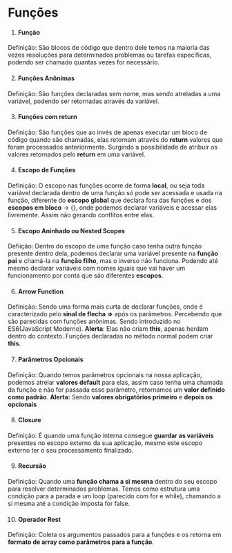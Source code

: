 # Funções


1. #### Função <br>
Definição: São blocos de código que dentro dele temos na maioria das vezes resoluções para determinados problemas ou tarefas específicas, podendo ser chamado quantas vezes for  necessário.

2. #### Funções Anônimas <br>
Definição: São funções declaradas sem nome, mas sendo atreladas a uma variável, podendo ser retornadas através da variável.

3. #### Funções com return <br>
Definição: São funções que ao invés de apenas executar um bloco de código quando são chamadas, elas retornam através do **return** valores que foram processados anteriormente. Surgindo a possibilidade de atribuir os valores retornados pelo **return** em uma variável.

4. #### Escopo de Funções <br>
Definição: O escopo nas funções ocorre de forma **local**, ou seja toda variável declarada dentro de uma função só pode ser acessada e usada na função, diferente do **escopo global** que declara fora das funções e dos **escopos em bloco** -> {}, onde podemos declarar variáveis e acessar elas livremente. Assim não gerando conflitos entre elas.

5. #### Escopo Aninhado ou Nested Scopes <br>
Defiição: Dentro do escopo de uma função caso tenha outra função presente dentro dela, podemos declarar uma variável presente na **função pai** e chamá-la na **função filho**, mas o inverso não funciona. Podendo até mesmo declarar variáveis com nomes iguais que vai haver um funcionamento por conta que são diferentes **escopos**.

6. #### Arrow Function
Definição: Sendo uma forma mais curta de declarar funções, onde é caracterizado pelo **sinal de flecha =>** após os parâmetros. Percebendo que são parecidas com funções anônimas. Sendo introduzido no ES6(JavaScript Moderno).
**Alerta**: Elas não criam **this**, apenas herdam dentro do contexto. Funções declaradas no método normal podem criar **this**.

7. #### Parâmetros Opcionais
Definição: Quando temos parâmetros opcionais na nossa aplicação, podemos atrelar **valores default** para elas, assim caso tenha uma chamada da função e não for passada esse parâmetro, retornamos um **valor definido como padrão**.
**Alerta:** Sendo **valores obrigatórios primeiro** e **depois os opcionais**

8. #### Closure
Definição: É quando uma função interna consegue **guardar as variáveis** presentes no escopo externo da sua aplicação, mesmo este escopo externo ter o seu processamento finalizado.

9. #### Recursão
Definição: Quando uma **função chama a si mesma** dentro do seu escopo para resolver determinados problemas. Temos como estrutura uma condição para a parada e um loop (parecido com for e while), chamando a si mesma até a condição imposta for false.

10. #### Operador Rest
Definição: Coleta os argumentos passados para a funções e os retorna em **formato de array como parâmetros para a função**.